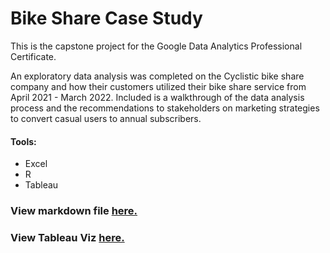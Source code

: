 # Bike Share Case Study

This is the capstone project for the Google Data Analytics Professional Certificate. 

An exploratory data analysis was completed on the Cyclistic bike share company and how their customers utilized their bike share service from April 2021 - March 2022. Included is a walkthrough of the data analysis process and the recommendations to stakeholders on marketing strategies to convert casual users to annual subscribers. 

#### Tools: 
- Excel
- R
- Tableau

### View markdown file [here.](https://rpubs.com/lobnaallam/bike-share-case-study)

### View Tableau Viz [here.](https://public.tableau.com/views/BikeShareCaseStudy_16672345574370/RidershipVs_Temperature?:language=en-US&:display_count=n&:origin=viz_share_link)
